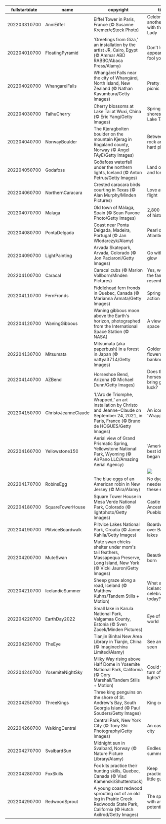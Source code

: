 |fullstartdate|name|copyright|title|image|
|--|--|--|--|--|
202203310700|AnniEiffel|Eiffel Tower in Paris, France (© Susanne Kremer/eStock Photo)|Celebrate another year with the Iron Lady|![](/en-US/2022/04/202203310700AnniEiffel.jpg)|
202204010700|FloatingPyramid|'Greetings from Giza,' an installation by the artist JR, Cairo, Egypt (© Ammar ABD RABBO/Abaca Press/Alamy)|Don't let appearances fool you today|![](/en-US/2022/04/202204010700FloatingPyramid.jpg)|
202204020700|WhangareiFalls|Whangārei Falls near the city of Whangārei, North Island, New Zealand (© Nathan Kavumbura/Getty Images)|Pretty as a picnic|![](/en-US/2022/04/202204020700WhangareiFalls.jpg)|
202204030700|TaihuCherry|Cherry blossoms at Lake Tai at Wuxi, China (© Eric Yang/Getty Images)|Spring on the shores of Lake Tai|![](/en-US/2022/04/202204030700TaihuCherry.jpg)|
202204040700|NorwayBoulder|The Kjeragbolten boulder on the mountain Kjerag in Rogaland county, Norway (© Angel FAyE/Getty Images)|Between a rock and a hard place|![](/en-US/2022/04/202204040700NorwayBoulder.jpg)|
202204050700|Godafoss|Goðafoss waterfall under the northern lights, Iceland (© Anton Petrus/Getty Images)|Land of Fire and Ice|![](/en-US/2022/04/202204050700Godafoss.jpg)|
202204060700|NorthernCaracara|Crested caracara birds courting in Texas (© Alan Murphy/Minden Pictures)|Love at first flight|![](/en-US/2022/04/202204060700NorthernCaracara.jpg)|
202204070700|Malaga|Old town of Málaga, Spain (© Sean Pavone Photo/Getty Images)|2,800 years of history|![](/en-US/2022/04/202204070700Malaga.jpg)|
202204080700|PontaDelgada|Coast near Ponta Delgada, Madeira, Portugal (© Jan Wlodarczyk/Alamy)|Pearl of the Atlantic|![](/en-US/2022/04/202204080700PontaDelgada.jpg)|
202204090700|LightPainting|Arvada Skatepark, Arvada, Colorado (© Jon Paciaroni/Getty Images)|Go with the glow|![](/en-US/2022/04/202204090700LightPainting.jpg)|
202204100700|Caracal|Caracal cubs (© Marion Vollborn/Minden Pictures)|Yes, we see the family resemblance...|![](/en-US/2022/04/202204100700Caracal.jpg)|
202204110700|FernFronds|Fiddlehead fern fronds in Quebec, Canada (© Marianna Armata/Getty Images)|Springing into action|![](/en-US/2022/04/202204110700FernFronds.jpg)|
202204120700|WaningGibbous|Waning gibbous moon above the Earth's horizon, photographed from the International Space Station (© NASA)|A view from space|![](/en-US/2022/04/202204120700WaningGibbous.jpg)|
202204130700|Mitsumata|Mitsumata (aka paperbush) in a forest in Japan (© nattya3714/Getty Images)|Golden flowers, paper banknotes?|![](/en-US/2022/04/202204130700Mitsumata.jpg)|
202204140700|AZBend|Horseshoe Bend, Arizona (© Michael Dunn/Getty Images)|Does this horseshoe bring good luck?|![](/en-US/2022/04/202204140700AZBend.jpg)|
202204150700|ChristoJeanneClaude|'L'Arc de Triomphe, Wrapped,' an art installation by Christo and Jeanne-Claude on September 24, 2021, in Paris, France (© Bruno de HOGUES/Getty Images)|An icon is 'Wrapped'|![](/en-US/2022/04/202204150700ChristoJeanneClaude.jpg)|
202204160700|Yellowstone150|Aerial view of Grand Prismatic Spring, Yellowstone National Park, Wyoming (© AirPano LLC/Amazing Aerial Agency)|'America's best idea' began here|![](/en-US/2022/04/202204160700Yellowstone150.jpg)|
||||![](/en-US/2022/04/.jpg)|
202204170700|RobinsEgg|The blue eggs of an American robin in New Jersey (© Mira/Alamy)|No dye needed for these eggs|![](/en-US/2022/04/202204170700RobinsEgg.jpg)|
202204180700|SquareTowerHouse|Square Tower House in Mesa Verde National Park, Colorado (© lightphoto/Getty Images)|Castle of the Ancestral Puebloans|![](/en-US/2022/04/202204180700SquareTowerHouse.jpg)|
202204190700|PlitviceBoardwalk|Plitvice Lakes National Park, Croatia (© Janne Kahila/Getty Images)|Boardwalk over Balkan lakes|![](/en-US/2022/04/202204190700PlitviceBoardwalk.jpg)|
202204200700|MuteSwan|Mute swan chicks shelter under mom's tail feathers, Massapequa Preserve, Long Island, New York (© Vicki Jauron/Getty Images)|Beauties are born|![](/en-US/2022/04/202204200700MuteSwan.jpg)|
202204210700|IcelandicSummer|Sheep graze along a road, Iceland (© Matthew Kuhns/Tandem Stills + Motion)|What are Icelanders celebrating today?|![](/en-US/2022/04/202204210700IcelandicSummer.jpg)|
202204220700|EarthDay2022|Small lake in Karula National Park, Valgamaa County, Estonia (© Sven Zacek/Minden Pictures)|Eye of the world|![](/en-US/2022/04/202204220700EarthDay2022.jpg)|
202204230700|TheEye|Tianjin Binhai New Area Library in Tianjin, China (© Imaginechina Limited/Alamy)|See and be seen|![](/en-US/2022/04/202204230700TheEye.jpg)|
202204240700|YosemiteNightSky|Milky Way rising above Half Dome in Yosemite National Park, California (© Cory Marshall/Tandem Stills + Motion)|Could you turn off the lights?|![](/en-US/2022/04/202204240700YosemiteNightSky.jpg)|
202204250700|ThreeKings|Three king penguins on the shore of St. Andrew's Bay, South Georgia Island (© Paul Souders/Getty Images)|King confab|![](/en-US/2022/04/202204250700ThreeKings.jpg)|
202204260700|WalkingCentral|Central Park, New York City (© Tony Shi Photography/Getty Images)|An oasis in the city|![](/en-US/2022/04/202204260700WalkingCentral.jpg)|
202204270700|SvalbardSun|Midnight sun in Svalbard, Norway (© Nature Picture Library/Alamy)|Endless summer|![](/en-US/2022/04/202204270700SvalbardSun.jpg)|
202204280700|FoxSkills|Fox kits practice their hunting skills, Quebec, Canada (© Vlad Kamenski/Shutterstock)|Keep practicing, little guy|![](/en-US/2022/04/202204280700FoxSkills.jpg)|
202204290700|RedwoodSprout|A young coast redwood sprouting out of an old log in Prairie Creek Redwoods State Park, California (© Hutch Axilrod/Getty Images)|The sprout with amazing potential|![](/en-US/2022/04/202204290700RedwoodSprout.jpg)|
